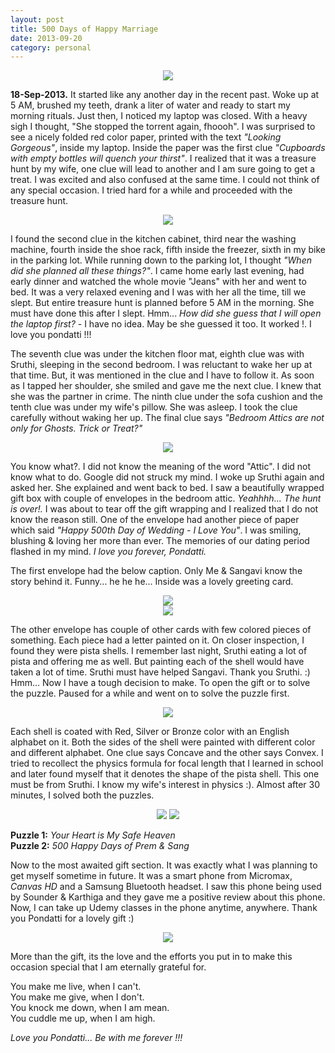 ```yaml
---
layout: post
title: 500 Days of Happy Marriage
date: 2013-09-20
category: personal
---
```


<div style="text-align: center;">
<img src="{{site.img-url}}/500-day-greeting-card.jpg"/>
</div>  

**18-Sep-2013.** 
It started like any another day in the recent past. Woke up at 5 AM, brushed my teeth, drank a liter of water and ready to start my morning rituals. Just then, I noticed my laptop was closed. With a heavy sigh I thought, "She stopped the torrent again, fhoooh". I was surprised to see a nicely folded red color paper, printed with the text *"Looking Gorgeous"*, inside my laptop. Inside the paper was the first clue *"Cupboards with empty bottles will quench your thirst"*. I realized that it was a treasure hunt by my wife, one clue will lead to another and I am sure going to get a treat. I was excited and also confused at the same time. I could not think of any special occasion. I tried hard for a while and proceeded with the treasure hunt.  

<div style="text-align: center;">
<img src="{{site.img-url}}/500-day-tip-on-laptop.jpg"/>
</div>  
  
I found the second clue in the kitchen cabinet, third near the washing machine, fourth inside the shoe rack, fifth inside the freezer, sixth in my bike in the parking lot. While running down to the parking lot, I thought *"When did she planned all these things?"*. I came home early last evening, had early dinner and watched the whole movie "Jeans" with her and went to bed. It was a very relaxed evening and I was with her all the time, till we slept. But entire treasure hunt is planned before 5 AM in the morning. She must have done this after I slept. Hmm... *How did she guess that I will open the laptop first?* - I have no idea. May be she guessed it too. It worked !. I love you pondatti !!!  
  
The seventh clue was under the kitchen floor mat, eighth clue was with Sruthi, sleeping in the second bedroom. I was reluctant to wake her up at that time. But, it was mentioned in the clue and I have to follow it. As soon as I tapped her shoulder, she smiled and gave me the next clue. I knew that she was the partner in crime. The ninth clue under the sofa cushion and the tenth clue was under my wife's pillow. She was asleep. I took the clue carefully without waking her up. The final clue says *"Bedroom Attics are not only for Ghosts. Trick or Treat?"*   
  
<div style="text-align: center;">
<img src="{{site.img-url}}/500-day-all-tips.jpg"/>
</div>  
  
You know what?. I did not know the meaning of the word "Attic". I did not know what to do. Google did not struck my mind. I woke up Sruthi again and asked her. She explained and went back to bed. I saw a beautifully wrapped gift box with couple of envelopes in the bedroom attic. *Yeahhhh... The hunt is over!.* I was about to tear off the gift wrapping and I realized that I do not know the reason still. One of the envelope had another piece of paper which said *"Happy 500th Day of Wedding - I Love You"*. I was smiling, blushing & loving her more than ever. The memories of our dating period flashed in my mind. *I love you forever, Pondatti.*  
  
The first envelope had the below caption. Only Me & Sangavi know the story behind it. Funny... he he he... Inside was a lovely greeting card.   
  
<div style="text-align: center;">
<img src="{{site.img-url}}/500-day-manga-mandaiyan-guy.jpg"/>
</div>  
  
<div style="text-align: center;">
<img src="{{site.img-url}}/500-day-greeting-card-full.jpg"/>
</div>  
  
The other envelope has couple of other cards with few colored pieces of something. Each piece had a letter painted on it. On closer inspection, I found they were pista shells. I remember last night, Sruthi eating a lot of pista and offering me as well. But painting each of the shell would have taken a lot of time. Sruthi must have helped Sangavi. Thank you Sruthi. :) Hmm... Now I have a tough decision to make. To open the gift or to solve the puzzle. Paused for a while and went on to solve the puzzle first.  

<div style="text-align: center;">
<img src="{{site.img-url}}/500-day-all-puzzle-clues.jpg"/>
</div>  
  
Each shell is coated with Red, Silver or Bronze color with an English alphabet on it. Both the sides of the shell were painted with different color and different alphabet. One clue says Concave and the other says Convex. I tried to recollect the physics formula for focal length that I learned in school and later found myself that it denotes the shape of the pista shell. This one must be from Sruthi. I know my wife's interest in physics :). Almost after 30 minutes, I solved both the puzzles.   
  
<div style="text-align: center;">
<img src="{{site.img-url}}/500-day-puzzle-1.jpg"/>
<img src="{{site.img-url}}/500-day-puzzle-2.jpg"/>
</div>  
  
**Puzzle 1:** *Your Heart is My Safe Heaven*  
**Puzzle 2:** *500 Happy Days of Prem & Sang*  
  
Now to the most awaited gift section. It was exactly what I was planning to get myself sometime in future. It was a smart phone from Micromax, *Canvas HD* and a Samsung Bluetooth headset. I saw this phone being used by Sounder & Karthiga and they gave me a positive review about this phone. Now, I can take up Udemy classes in the phone anytime, anywhere. Thank you Pondatti for a lovely gift :)  
  
<div style="text-align: center;">
<img src="{{site.img-url}}/500-day-gifts.jpg"/>
</div>  
  
More than the gift, its the love and the efforts you put in to make this occasion special that I am eternally grateful for.  
  
You make me live, when I can't.  
You make me give, when I don't.  
You knock me down, when I am mean.  
You cuddle me up, when I am high.  
  
*Love you Pondatti... Be with me forever !!!*  



